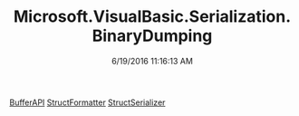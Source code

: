 ﻿---
title: Microsoft.VisualBasic.Serialization.BinaryDumping
date: 6/19/2016 11:16:13 AM
---

[BufferAPI](T-Microsoft.VisualBasic.Serialization.BinaryDumping.BufferAPI.html)
[StructFormatter](T-Microsoft.VisualBasic.Serialization.BinaryDumping.StructFormatter.html)
[StructSerializer](T-Microsoft.VisualBasic.Serialization.BinaryDumping.StructSerializer.html)
